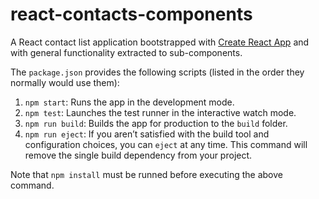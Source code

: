 # react-contacts-components

A React contact list application bootstrapped with [Create React App](https://create-react-app.dev/) and with general functionality extracted to sub-components.

The `package.json` provides the following scripts (listed in the order they normally would use them):

1. `npm start`: Runs the app in the development mode.
2. `npm test`: Launches the test runner in the interactive watch mode.
3. `npm run build`: Builds the app for production to the `build` folder.
4. `npm run eject`: If you aren’t satisfied with the build tool and configuration choices, you can `eject` at any time. This command will remove the single build dependency from your project.

Note that `npm install` must be runned before executing the above command.
